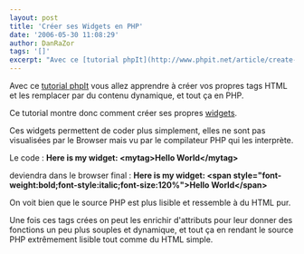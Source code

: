 ```yaml
---
layout: post
title: 'Créer ses Widgets en PHP'
date: '2006-05-30 11:08:29'
author: DanRaZor
tags: '[]'
excerpt: "Avec ce [tutorial phpIt](http://www.phpit.net/article/create-html-widgets-php/) vous allez apprendre à créer vos propres tags HTML   et les remplacer par du contenu dynamique, et tout ça en PHP.  \n  \nCe tutorial montre donc comment créer ses propres      …"
---
```


Avec ce [tutorial phpIt](http://www.phpit.net/article/create-html-widgets-php/) vous allez apprendre à créer vos propres tags HTML   et les remplacer par du contenu dynamique, et tout ça en PHP.

Ce tutorial montre donc comment créer ses propres [widgets](http://www.google.fr/search?q=define%3Awidget+&amp;start=0&amp;ie=utf-8&amp;oe=utf-8&amp;client=firefox-a&amp;rls=org.mozilla:fr:official).

Ces widgets permettent de coder plus simplement, elles ne sont pas visualisées   par le Browser mais vu par le compilateur PHP qui les interprète.

Le code : **Here is my widget: &lt;mytag&gt;Hello World&lt;/mytag&gt;**

deviendra dans le browser final : **Here is my widget: &lt;span style=&quot;font-weight:bold;font-style:italic;font-size:120%&quot;&gt;Hello World&lt;/span&gt;**

On voit bien que le source PHP est plus lisible et ressemble à du HTML pur.

Une fois ces tags crées on peut les enrichir d'attributs pour leur donner    des fonctions un peu plus souples et dynamique, et tout ça en rendant le source PHP extrêmement lisible tout comme du HTML simple.
